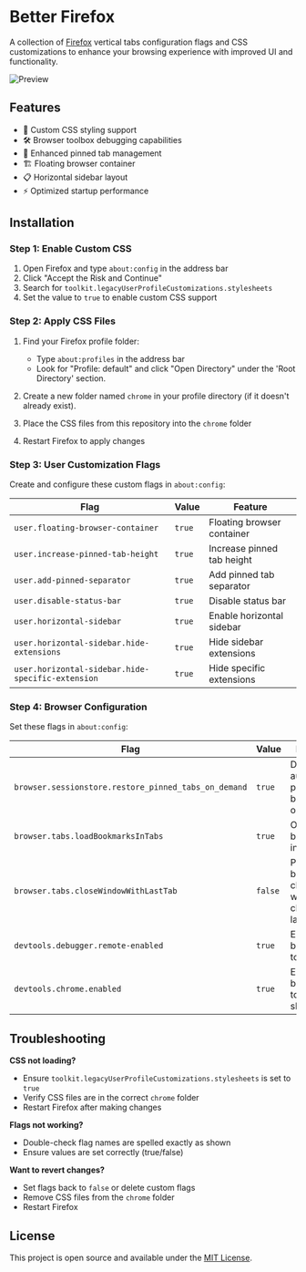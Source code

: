 # Better Firefox

A collection of [Firefox](https://www.mozilla.org/firefox) vertical tabs configuration flags and CSS customizations to enhance your browsing experience with improved UI and functionality.

![Preview](https://github.com/user-attachments/assets/b9ca6fac-7156-4d5c-8306-38dff2ab4b94)

## Features

- 🎨 Custom CSS styling support
- 🛠️ Browser toolbox debugging capabilities
- 📌 Enhanced pinned tab management
- 🏗️ Floating browser container
- 📋 Horizontal sidebar layout
- ⚡ Optimized startup performance

## Installation

### Step 1: Enable Custom CSS

1. Open Firefox and type `about:config` in the address bar
2. Click "Accept the Risk and Continue"
3. Search for `toolkit.legacyUserProfileCustomizations.stylesheets`
4. Set the value to `true` to enable custom CSS support

### Step 2: Apply CSS Files

1. Find your Firefox profile folder:
   - Type `about:profiles` in the address bar
   - Look for "Profile: default" and click "Open Directory" under the 'Root Directory' section.

2. Create a new folder named `chrome` in your profile directory (if it doesn't already exist).

3. Place the CSS files from this repository into the `chrome` folder

4. Restart Firefox to apply changes

### Step 3: User Customization Flags

Create and configure these custom flags in `about:config`:

| Flag | Value | Feature |
|------|-------|---------|
| `user.floating-browser-container` | `true` | Floating browser container |
| `user.increase-pinned-tab-height` | `true` | Increase pinned tab height |
| `user.add-pinned-separator` | `true` | Add pinned tab separator |
| `user.disable-status-bar` | `true` | Disable status bar |
| `user.horizontal-sidebar` | `true` | Enable horizontal sidebar |
| `user.horizontal-sidebar.hide-extensions` | `true` | Hide sidebar extensions |
| `user.horizontal-sidebar.hide-specific-extension` | `true` | Hide specific extensions |

### Step 4: Browser Configuration

Set these flags in `about:config`:

| Flag | Value | Purpose |
|------|-------|---------|
| `browser.sessionstore.restore_pinned_tabs_on_demand` | `true` | Disable auto load pinned bookmarks on startup |
| `browser.tabs.loadBookmarksInTabs` | `true` | Open bookmarks in new tab |
| `browser.tabs.closeWindowWithLastTab` | `false` | Prevent browser close when closing last tab |
| `devtools.debugger.remote-enabled` | `true` | Enable browser toolbox |
| `devtools.chrome.enabled` | `true` | Enable browser toolbox shortcut |

## Troubleshooting

**CSS not loading?**
- Ensure `toolkit.legacyUserProfileCustomizations.stylesheets` is set to `true`
- Verify CSS files are in the correct `chrome` folder
- Restart Firefox after making changes

**Flags not working?**
- Double-check flag names are spelled exactly as shown
- Ensure values are set correctly (true/false)

**Want to revert changes?**
- Set flags back to `false` or delete custom flags
- Remove CSS files from the `chrome` folder
- Restart Firefox

## License

This project is open source and available under the [MIT License](LICENSE).
